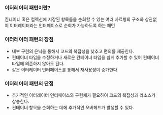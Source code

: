 ### 이터레이터 패턴이란?

컨테이너 혹은 컬렉션에 저장된 항목들을 순회할 수 있는 여러 자료형의 구조와 상관없이 이터레이터라는 인터페이스로 순회가 가능하도록 하는 패턴


### 이터레이터 패턴의 장점

- 내부 구현의 은닉을 통해서 코드의 복잡성을 낮추고 편의를 제공한다.
- 컨테이너 타입을 수정하거나 새로운 컨테이너 타입을 쉽게 추가할 수 있어 컨테이너 타입에 의존하지 않아도 된다.
- 같은 이터레이터 인터페이스를 통해서 재사용성이 증가한다.


### 이터레이터 패턴의 단점

- 추가적인 이터레이터 인터페이스와 구현체가 필요하여 코드의 복잡성과 리소스가 상승한다.
- 컨테이너 항목을 순회하는 데에 추가적인 오버헤드가 발생할 수 있다.